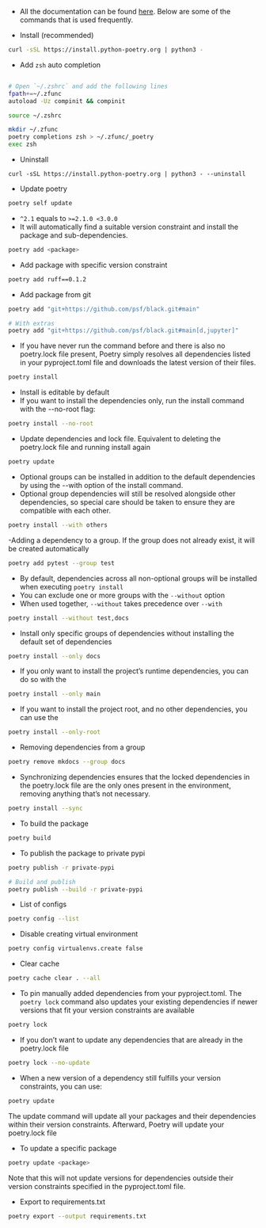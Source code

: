- All the documentation can be found [here](https://python-poetry.org/docs/). Below are some of the commands that is  used frequently.

- Install (recommended)

```bash
curl -sSL https://install.python-poetry.org | python3 -
```

- Add `zsh` auto completion

```bash

# Open `~/.zshrc` and add the following lines
fpath+=~/.zfunc
autoload -Uz compinit && compinit

source ~/.zshrc

mkdir ~/.zfunc
poetry completions zsh > ~/.zfunc/_poetry
exec zsh
```

- Uninstall

```
curl -sSL https://install.python-poetry.org | python3 - --uninstall
```

- Update poetry

```bash
poetry self update
```

- `^2.1` equals to `>=2.1.0 <3.0.0`
- It will automatically find a suitable version constraint and install the package and sub-dependencies.

```bash
poetry add <package>
```

- Add package with specific version constraint

```bash
poetry add ruff==0.1.2
```

- Add package from git

```bash
poetry add "git+https://github.com/psf/black.git#main"

# With extras
poetry add "git+https://github.com/psf/black.git#main[d,jupyter]"
```

- If you have never run the command before and there is also no poetry.lock file present, Poetry simply resolves all dependencies listed in your pyproject.toml file and downloads the latest version of their files.

```bash
poetry install
```

- Install is editable by default
- If you want to install the dependencies only, run the install command with the --no-root flag:

```bash
poetry install --no-root
```

- Update dependencies and lock file. Equivalent to deleting the poetry.lock file and running install again

```bash
poetry update
```

- Optional groups can be installed in addition to the default dependencies by using the --with option of the install command.
- Optional group dependencies will still be resolved alongside other dependencies, so special care should be taken to ensure they are compatible with each other.

```bash
poetry install --with others
```

-Adding a dependency to a group. If the group does not already exist, it will be created automatically

```bash
poetry add pytest --group test
```

- By default, dependencies across all non-optional groups will be installed when executing `poetry install`
- You can exclude one or more groups with the `--without` option
- When used together, `--without` takes precedence over `--with`

```bash
poetry install --without test,docs
```

- Install only specific groups of dependencies without installing the default set of dependencies

```bash
poetry install --only docs
```

- If you only want to install the project’s runtime dependencies, you can do so with the

```bash
poetry install --only main
```

- If you want to install the project root, and no other dependencies, you can use the

```bash
poetry install --only-root
```

- Removing dependencies from a group

```bash
poetry remove mkdocs --group docs
```

- Synchronizing dependencies ensures that the locked dependencies in the poetry.lock file are the only ones present in the environment, removing anything that’s not necessary.

```bash
poetry install --sync
```

- To build the package

```bash
poetry build
```

- To publish the package to private pypi

```bash
poetry publish -r private-pypi

# Build and publish
poetry publish --build -r private-pypi
```

- List of configs

```bash
poetry config --list
```

- Disable creating virtual environment

```bash
poetry config virtualenvs.create false
```

- Clear cache

```bash
poetry cache clear . --all
```

- To pin manually added dependencies from your pyproject.toml. The `poetry lock` command also updates your existing dependencies if newer versions that fit your version constraints are available

```bash
poetry lock
```

- If you don’t want to update any dependencies that are already in the poetry.lock file

```bash
poetry lock --no-update
```

- When a new version of a dependency still fulfills your version constraints, you can use:

```bash
poetry update
```

The update command will update all your packages and their dependencies within their version constraints. Afterward, Poetry will update your poetry.lock file

- To update a specific package

```bash
poetry update <package>
```

Note that this will not update versions for dependencies outside their version constraints specified in the pyproject.toml file.

- Export to requirements.txt

```bash
poetry export --output requirements.txt
```
